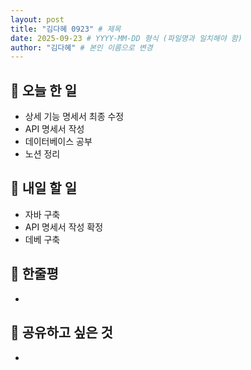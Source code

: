 ```yaml
---
layout: post
title: "김다혜 0923" # 제목
date: 2025-09-23 # YYYY-MM-DD 형식 (파일명과 일치해야 함)
author: "김다혜" # 본인 이름으로 변경
---
```


## 📝 오늘 한 일

- 상세 기능 명세서 최종 수정
- API 명세서 작성
- 데이터베이스 공부
- 노션 정리

## 🎯 내일 할 일

- 자바 구축
- API 명세서 작성 확정
- 데베 구축

## 💭 한줄평

-

## 🔗 공유하고 싶은 것

-  
